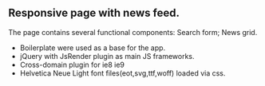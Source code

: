 ## Responsive page with news feed.

The page contains several functional components: Search form; News grid.

* Boilerplate were used as a base for the app.
* jQuery with JsRender plugin as main JS frameworks.
* Cross-domain plugin for ie8 ie9
* Helvetica Neue Light font files(eot,svg,ttf,woff) loaded via css.
